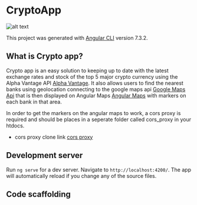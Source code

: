 # CryptoApp


![alt text](https://imgur.com/R1D8FbU)


This project was generated with [Angular CLI](https://github.com/angular/angular-cli) version 7.3.2.

## What is Crypto app?

Crypto app is an easy solution to keeping up to date with the latest exchange rates and stock of the top 5 major crypto currency using the Alpha Vantage API [Alpha Vantage](https://www.alphavantage.co/). It also allows users to find the nearest banks using geolocation connecting to the google maps api [Google Maps Api](https://developers.google.com/maps/documentation/) that is then displayed on Angular Maps [Angular Maps](https://angular-maps.com/) with markers on each bank in that area. 

In order to get the markers on the angular maps to work, a cors proxy is required and should be places in a seperate folder called cors_proxy in your htdocs.

* cors proxy clone link  [cors proxy](https://github.com/ManicAlex/cors_proxy_cryto_app.git)



## Development server

Run `ng serve` for a dev server. Navigate to `http://localhost:4200/`. The app will automatically reload if you change any of the source files.

## Code scaffolding

